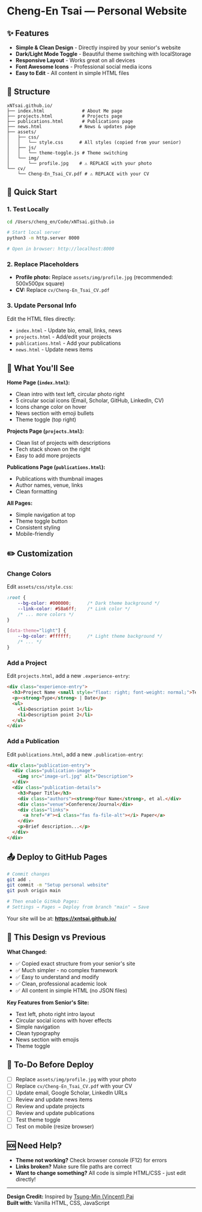 # Cheng-En Tsai — Personal Website

## ✨ Features

- **Simple & Clean Design** - Directly inspired by your senior's website
- **Dark/Light Mode Toggle** - Beautiful theme switching with localStorage
- **Responsive Layout** - Works great on all devices
- **Font Awesome Icons** - Professional social media icons
- **Easy to Edit** - All content in simple HTML files

## 📁 Structure

```
xNTsai.github.io/
├── index.html              # About Me page
├── projects.html           # Projects page
├── publications.html       # Publications page
├── news.html              # News & updates page
├── assets/
│   ├── css/
│   │   └── style.css      # All styles (copied from your senior)
│   ├── js/
│   │   └── theme-toggle.js # Theme switching
│   └── img/
│       └── profile.jpg    # ⚠️ REPLACE with your photo
└── cv/
    └── Cheng-En_Tsai_CV.pdf # ⚠️ REPLACE with your CV
```

## 🚀 Quick Start

### 1. Test Locally

```bash
cd /Users/cheng_en/Code/xNTsai.github.io

# Start local server
python3 -m http.server 8000

# Open in browser: http://localhost:8000
```

### 2. Replace Placeholders

- **Profile photo:** Replace `assets/img/profile.jpg` (recommended: 500x500px square)
- **CV:** Replace `cv/Cheng-En_Tsai_CV.pdf`

### 3. Update Personal Info

Edit the HTML files directly:
- `index.html` - Update bio, email, links, news
- `projects.html` - Add/edit your projects
- `publications.html` - Add your publications
- `news.html` - Update news items

## 🎨 What You'll See

**Home Page (`index.html`):**
- Clean intro with text left, circular photo right
- 5 circular social icons (Email, Scholar, GitHub, LinkedIn, CV)
- Icons change color on hover
- News section with emoji bullets
- Theme toggle (top right)

**Projects Page (`projects.html`):**
- Clean list of projects with descriptions
- Tech stack shown on the right
- Easy to add more projects

**Publications Page (`publications.html`):**
- Publications with thumbnail images
- Author names, venue, links
- Clean formatting

**All Pages:**
- Simple navigation at top
- Theme toggle button
- Consistent styling
- Mobile-friendly

## ✏️ Customization

### Change Colors

Edit `assets/css/style.css`:

```css
:root {
    --bg-color: #000000;      /* Dark theme background */
    --link-color: #58a6ff;    /* Link color */
    /* ... more colors */
}

[data-theme="light"] {
    --bg-color: #ffffff;      /* Light theme background */
    /* ... */
}
```

### Add a Project

Edit `projects.html`, add a new `.experience-entry`:

```html
<div class="experience-entry">
  <h3>Project Name <small style="float: right; font-weight: normal;">Tech Stack</small></h3>
  <p><strong>Type</strong> | Date</p>
  <ul>
    <li>Description point 1</li>
    <li>Description point 2</li>
  </ul>
</div>
```

### Add a Publication

Edit `publications.html`, add a new `.publication-entry`:

```html
<div class="publication-entry">
  <div class="publication-image">
    <img src="image-url.jpg" alt="Description">
  </div>
  <div class="publication-details">
    <h3>Paper Title</h3>
    <div class="authors"><strong>Your Name</strong>, et al.</div>
    <div class="venue">Conference/Journal</div>
    <div class="links">
      <a href="#"><i class="fas fa-file-alt"></i> Paper</a>
    </div>
    <p>Brief description...</p>
  </div>
</div>
```

## 📤 Deploy to GitHub Pages

```bash
# Commit changes
git add .
git commit -m "Setup personal website"
git push origin main

# Then enable GitHub Pages:
# Settings → Pages → Deploy from branch "main" → Save
```

Your site will be at: **https://xntsai.github.io/**

## 🎯 This Design vs Previous

**What Changed:**
- ✅ Copied exact structure from your senior's site
- ✅ Much simpler - no complex framework
- ✅ Easy to understand and modify
- ✅ Clean, professional academic look
- ✅ All content in simple HTML (no JSON files)

**Key Features from Senior's Site:**
- Text left, photo right intro layout
- Circular social icons with hover effects
- Simple navigation
- Clean typography
- News section with emojis
- Theme toggle

## 📝 To-Do Before Deploy

- [ ] Replace `assets/img/profile.jpg` with your photo
- [ ] Replace `cv/Cheng-En_Tsai_CV.pdf` with your CV
- [ ] Update email, Google Scholar, LinkedIn URLs
- [ ] Review and update news items
- [ ] Review and update projects
- [ ] Review and update publications
- [ ] Test theme toggle
- [ ] Test on mobile (resize browser)

## 🆘 Need Help?

- **Theme not working?** Check browser console (F12) for errors
- **Links broken?** Make sure file paths are correct
- **Want to change something?** All code is simple HTML/CSS - just edit directly!

---

**Design Credit:** Inspired by [Tsung-Min (Vincent) Pai](https://bai1026.github.io/)  
**Built with:** Vanilla HTML, CSS, JavaScript
